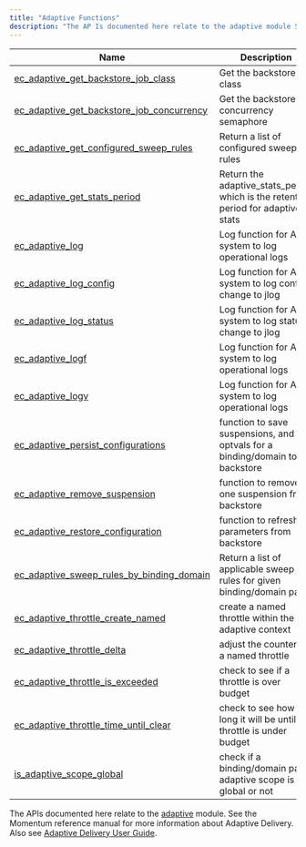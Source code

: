 ```yaml
---
title: "Adaptive Functions"
description: "The AP Is documented here relate to the adaptive module See the Momentum reference manual for more information about Adaptive Delivery Also see Adaptive Delivery User Guide..."
---
```



| Name                                                                                                                                              | Description                                                                       |
|---------------------------------------------------------------------------------------------------------------------------------------------------|-----------------------------------------------------------------------------------|
| [ec_adaptive_get_backstore_job_class](/momentum/3/3-api/apis-ec-adaptive-get-backstore-job-class)             | Get the backstore job class                                                       |
| [ec_adaptive_get_backstore_job_concurrency](/momentum/3/3-api/apis-ec-adaptive-get-backstore-job-concurrency) | Get the backstore job concurrency semaphore                                       |
| [ec_adaptive_get_configured_sweep_rules](/momentum/3/3-api/apis-ec-adaptive-get-configured-sweep-rules)       | Return a list of configured sweep rules                                           |
| [ec_adaptive_get_stats_period](/momentum/3/3-api/apis-ec-adaptive-get-stats-period)                           | Return the adaptive_stats_period which is the retention period for adaptive stats |
| [ec_adaptive_log](/momentum/3/3-api/apis-ec-adaptive-log)                                                     | Log function for AD system to log operational logs                                |
| [ec_adaptive_log_config](/momentum/3/3-api/apis-ec-adaptive-log-config)                                       | Log function for AD system to log config change to jlog                           |
| [ec_adaptive_log_status](/momentum/3/3-api/apis-ec-adaptive-log-status)                                       | Log function for AD system to log status change to jlog                           |
| [ec_adaptive_logf](/momentum/3/3-api/apis-ec-adaptive-logf)                                                   | Log function for AD system to log operational logs                                |
| [ec_adaptive_logv](/momentum/3/3-api/apis-ec-adaptive-logv)                                                   | Log function for AD system to log operational logs                                |
| [ec_adaptive_persist_configurations](/momentum/3/3-api/apis-ec-adaptive-persist-configurations)               | function to save suspensions, and optvals for a binding/domain to backstore       |
| [ec_adaptive_remove_suspension](/momentum/3/3-api/apis-ec-adaptive-remove-suspension)                         | function to remove one suspension from backstore                                  |
| [ec_adaptive_restore_configuration](/momentum/3/3-api/apis-ec-adaptive-restore-configuration)                 | function to refresh parameters from backstore                                     |
| [ec_adaptive_sweep_rules_by_binding_domain](/momentum/3/3-api/apis-ec-adaptive-sweep-rules-by-binding-domain) | Return a list of applicable sweep rules for given binding/domain pair             |
| [ec_adaptive_throttle_create_named](/momentum/3/3-api/apis-ec-adaptive-throttle-create-named)                 | create a named throttle within the adaptive context                               |
| [ec_adaptive_throttle_delta](/momentum/3/3-api/apis-ec-adaptive-throttle-delta)                               | adjust the counter for a named throttle                                           |
| [ec_adaptive_throttle_is_exceeded](/momentum/3/3-api/apis-ec-adaptive-throttle-is-exceeded)                   | check to see if a throttle is over budget                                         |
| [ec_adaptive_throttle_time_until_clear](/momentum/3/3-api/apis-ec-adaptive-throttle-time-until-clear)         | check to see how long it will be until a throttle is under budget                 |
| [is_adaptive_scope_global](/momentum/3/3-api/apis-is-adaptive-scope-global)                                   | check if a binding/domain pair's adaptive scope is global or not                  |

The APIs documented here relate to the [adaptive](/momentum/3/3-reference/3-reference-modules-adaptive) module. See the Momentum reference manual for more information about Adaptive Delivery. Also see [Adaptive Delivery User Guide](/momentum/3/3-ad).